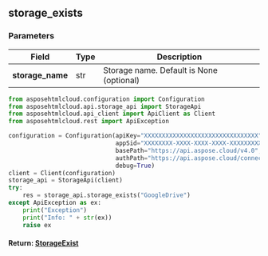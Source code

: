 ## storage_exists

### Parameters
| Field             | Type | Description                              |
|-------------------|------|------------------------------------------|
| **storage_name**  | str  | Storage name. Default is None (optional) |



```python
from asposehtmlcloud.configuration import Configuration
from asposehtmlcloud.api.storage_api import StorageApi
from asposehtmlcloud.api_client import ApiClient as Client
from asposehtmlcloud.rest import ApiException

configuration = Configuration(apiKey="XXXXXXXXXXXXXXXXXXXXXXXXXXXXXXXX",
                              appSid="XXXXXXXX-XXXX-XXXX-XXXX-XXXXXXXXXXXX",
                              basePath="https://api.aspose.cloud/v4.0",
                              authPath="https://api.aspose.cloud/connect/token",
                              debug=True)
client = Client(configuration)
storage_api = StorageApi(client)
try:
    res = storage_api.storage_exists("GoogleDrive")
except ApiException as ex:
    print("Exception")
    print("Info: " + str(ex))
    raise ex
```
#### Return: [StorageExist](StorageExist.md)